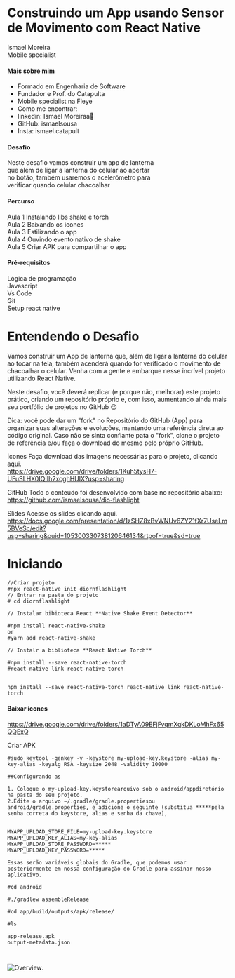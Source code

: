# Construindo um App usando Sensor de Movimento com React Native
Ismael Moreira  
Mobile specialist  

#### Mais sobre mim
 - Formado em Engenharia de Software
 - Fundador e Prof. do Catapulta
 - Mobile specialist na Fleye
 - Como me encontrar:
  - linkedin: Ismael Moreiraa🧩
  - GitHub: ismaelsousa
  - Insta: ismael.catapult

#### Desafio
Neste desafio vamos construir um app de lanterna  
que além de ligar a lanterna do celular ao apertar  
no botão, também usaremos o acelerômetro para  
verificar quando celular chacoalhar  

#### Percurso
Aula 1 Instalando libs shake e torch  
Aula 2 Baixando os icones  
Aula 3 Estilizando o app  
Aula 4 Ouvindo evento nativo de shake  
Aula 5 Criar APK para compartilhar o app  

#### Pré-requisitos
Lógica de programação  
Javascript  
Vs Code  
Git  
Setup react native  



# Entendendo o Desafio
Vamos construir um App de lanterna que, além de ligar a lanterna do celular ao tocar na tela, também acenderá quando for verificado o movimento de chacoalhar o celular. Venha com a gente e embarque nesse incrível projeto utilizando React Native.

Neste desafio, você deverá replicar (e porque não, melhorar) este projeto prático, criando um repositório próprio e, com isso, aumentando ainda mais seu portfólio de projetos no GitHub 😉

Dica: você pode dar um "fork" no Repositório do GitHub (App) para organizar suas alterações e evoluções, mantendo uma referência direta ao código original. Caso não se sinta confiante pata o "fork", clone o projeto de referência e/ou faça o download do mesmo pelo próprio GitHub.

Ícones
Faça download das imagens necessárias para o projeto, clicando aqui.  
https://drive.google.com/drive/folders/1Kuh5tysH7-UFuSLHX0IQIIh2xcghHUIX?usp=sharing  

GitHub
Todo o conteúdo foi desenvolvido com base no repositório abaixo:  
https://github.com/ismaelsousa/dio-flashlight

Slides
Acesse os slides clicando aqui.  
https://docs.google.com/presentation/d/1zSHZ8xBvWNUv6ZY21fXr7UseLm5BVeSc/edit?usp=sharing&ouid=105300330738120646134&rtpof=true&sd=true



# Iniciando

```
//Criar projeto
#npx react-native init diornflashlight
// Entrar na pasta do projeto
# cd diornflashlight

// Instalar bibioteca React **Native Shake Event Detector**

#npm install react-native-shake  
or  
#yarn add react-native-shake  

// Instalr a biblioteca **React Native Torch**

#npm install --save react-native-torch
#react-native link react-native-torch


npm install --save react-native-torch react-native link react-native-torch

```

#### Baixar icones
https://drive.google.com/drive/folders/1aDTyA09EFjFvqmXqkDKLoMhFx65QQExQ

Criar APK
```
#sudo keytool -genkey -v -keystore my-upload-key.keystore -alias my-key-alias -keyalg RSA -keysize 2048 -validity 10000

##Configurando as 

1. Coloque o my-upload-key.keystorearquivo sob o android/appdiretório na pasta do seu projeto.  
2.Edite o arquivo ~/.gradle/gradle.propertiesou android/gradle.properties, e adicione o seguinte (substitua *****pela senha correta do keystore, alias e senha da chave),


MYAPP_UPLOAD_STORE_FILE=my-upload-key.keystore  
MYAPP_UPLOAD_KEY_ALIAS=my-key-alias  
MYAPP_UPLOAD_STORE_PASSWORD=*****  
MYAPP_UPLOAD_KEY_PASSWORD=*****  

Essas serão variáveis ​​globais do Gradle, que podemos usar posteriormente em nossa configuração do Gradle para assinar nosso aplicativo.

#cd android

#./gradlew assembleRelease

#cd app/build/outputs/apk/release/

#ls 

app-release.apk  
output-metadata.json  



```






![Overview]().














